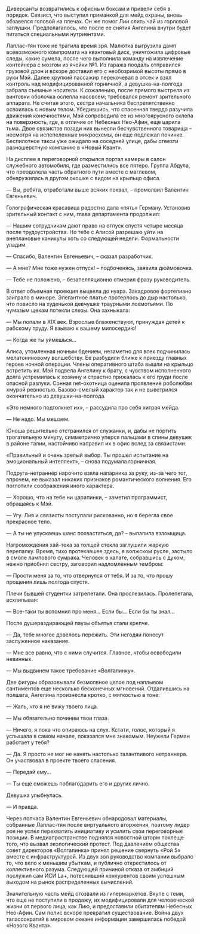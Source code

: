 Диверсанты возвратились к офисным боксам и привели себя в порядок. Связист, что выступил приманкой для мейд охраны, вновь обзавелся головой на плечах. Он же помог Лии слить чай из горловой заглушки. Предполагалось, что после ее снятия Ангелина внутри будет питаться специальными нутриентами.

Лаплас-тян тоже не тратила время зря. Малютка выгрузила дамп всевозможного компромата на квантовый диск, уничтожила цифровые следы, какие сумела, после чего выполнила команду на извлечение контейнера с мозгом из ячейки №1. Из гаража поодаль отправился грузовой дрон и вскоре доставил его с необозримой высоты прямо в руки Мэй. Далее хрупкий пассажир перекочевал в отсек и взял контроль над модифицированной горничной, а девушка-на-полгода забрала съемные носители. К сожалению, после прямого выстрела из винтовки оболочка ослепла насовсем; требовался ремонт зрительного аппарата. Не считая этого, сестра начальника беспрепятственно освоилась с новым телом. Убедившись, что спасенная твердо разучила движения конечностями, Мэй сопроводила ее из многоярусного склепа на поверхность, где, в отличие от Небесных Нео-Афин, еще царила тьма. Двое связистов позади них вынесли бесчувственного товарища – несмотря на испепеленные микросхемы, он еще подлежал починке. Беспилотное такси уже ожидало на соседней улице, дабы отвезти разношерстную компанию в «Новый Квант».

На дисплее в переговорной открылся портал камеры в салон служебного автомобиля, где разместились все пятеро. Группа Абдула, что преодолела часть обратного пути вместе с маглевом, обнаружилась в другом окошке с видом на крыльцо офиса. 

— Вы, ребята, отработали выше всяких похвал, – промолвил Валентин Евгеньевич. 

Голографическая красавица радостно дала «пять» Герману. Установив зрительный контакт с ним, глава департамента продолжил:

— Нашим сотрудникам дают право на отпуск спустя четыре месяца после трудоустройства. Но тебе с Алисой разрешаю уйти на внеплановые каникулы хоть со следующей недели. Формальности уладим.

— Спасибо, Валентин Евгеньевич, – сказал разработчик.

— А мне? Мне тоже нужен отпуск! – подбоченясь, заявила дюймовочка.

— Тебе не положено, – безапелляционно отмерил фразу руководитель.

В ответ объемная проекция выцвела до нуара. Закадровое фортепиано заиграло в миноре. Элегантное платье протерлось до дыр настолько, что повисло на худенькой девчушке траурными лохмотьями. По чумазым щекам потекли слезы. Она захныкала:

— Мы попали в XIX век. Взрослые блаженствуют, принуждая детей к рабскому труду. Я взываю к вашему милосердию!

— Когда же ты уймешься...

Алиса, утомленная ночным бдением, незаметно для всех подчинилась мелатониновому волшебству. Ее разбудили ближе к приезду главных героев ночной операции. Члены оперативного штаба вышли на крыльцо встретить их. Мэй подвела Ангелину к брату, с чувством исполненного долга устремилась к хозяину и страстно прижалась к его груди после опасной разлуки. Сонная net-охотница оценила проявление роболюбви хмурой ревностью. Базово-смелый характер так и не выветрился окончательно из девушки-на-полгода.

«Это немного подтолкнет их», – рассудила про себя хитрая мейда.

— Не надо. Мы мешаем.

Юноша решительно отстранился от служанки, и, дабы не портить трогательную минуту, симметрично уперся пальцами в спины девушек в районе талии, настойчиво направил их в офис вслед за связистами.

«Правильный и очень зрелый выбор. Ты прошел испытание на эмоциональный интеллект», – снова подумала горничная.

Подруга-нетраннер нарочито взяла напарника за руку, из-за чего тот, впрочем, не выказал никаких признаков романтического волнения. Его поглотили соображения иного характера.

— Хорошо, что на тебе ни царапинки, – заметил программист, обращаясь к Мэй.

— Угу. Лия и связисты поступали рискованно, но я берегла свое прекрасное тело.

— А ты не упускаешь шанс похвастаться, да? – выпалила взломщица.

Нагромождения хай-тека за толщей стекла заглушили жаркую перепалку. Время, тихо протекавшее здесь, в волжском русле, застыло в смоле лампового сумрака. Человек в халате, собравшись с духом, нежно приобнял сестру, заговорил надломленным тембром:

— Прости меня за то, что отвернулся от тебя. И за то, что прошу прощения лишь полгода спустя.

Плечи бывшей студентки затрепетали. Она прослезилась. Пролепетала, всхлипывая:

— Все-таки ты вспомнил про меня... Если бы... Если бы ты знал...

После душераздирающей паузы объятья стали крепче.

— Да, тебе многое довелось пережить. Эти негодяи понесут заслуженное наказание.

— Мне все равно, что с ними случится. Главное, чтобы освободили невинных.

— Мы выдвинем такое требование «Волгалинку».

Две фигуры образовывали безмолвное целое под наплывом сантиментов еще несколько бесконечных мгновений. Отдалившись на полшага, Ангелина произнесла кротко, с мягкостью в тоне:

— Жаль, что я не вижу твоего лица.

— Мы обязательно починим твои глаза.

— Ничего, я пока что опираюсь на слух. Кстати, голос, который я услышала в самом начале, показался мне знакомым. Неужели Герман работает у тебя?

— Да. Я просто не мог не нанять настолько талантливого нетраннера. Он участвовал в проекте твоего спасения.

— Передай ему...

— Ты еще сможешь поблагодарить его и других лично.

Девушка улыбнулась.

— И правда.

Через полчаса Валентин Евгеньевич обнародовал материалы, собранные Лаплас-тян после виртуального вторжения, поэтому лидер роя не успел перехватить инициативу и усилить свои переговорные позиции. В медиапространстве поднялся новостной шторм похлеще того, что вызвал экологический протест. Под давлением общества совет директоров «Волгалинка» принял решение свернуть «Рой 5» вместе с инфраструктурой. Из двух зол руководство компании выбрало то, что вело к меньшим убыткам, и публично открестилось от коллективного разума. Следующей причиной отказа от амбиций послужил сам ИСИ La+, потеснивший конкурентов своим успешным выходом на рынок распределенных вычислений.

Значительную часть мейд отозвали из гипермаркетов. Вкупе с теми, что еще не поступили в продажу, их модифицировали для человеческой жизни от первого лица, как Лию, и предоставили обитателям Небесных Нео-Афин. Сам полис вскоре прекратил существование. Война двух талассократий в мировом океане информации завершилась победой «Нового Кванта».
